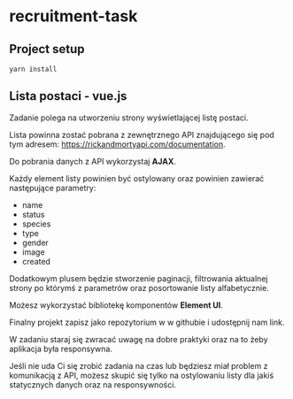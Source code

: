 # recruitment-task

## Project setup
```
yarn install
```
## Lista postaci - vue.js

Zadanie polega na utworzeniu strony wyświetlającej listę postaci.

Lista powinna zostać pobrana z zewnętrznego API znajdującego się pod tym adresem: https://rickandmortyapi.com/documentation.

Do pobrania danych z API wykorzystaj **AJAX**.

Każdy element listy powinien być ostylowany oraz powinien zawierać następujące parametry:
* name
* status
* species
* type
* gender
* image
* created

Dodatkowym plusem będzie stworzenie paginacji, filtrowania aktualnej strony po którymś z parametrów oraz posortowanie listy alfabetycznie.

Możesz wykorzystać bibliotekę komponentów **Element UI**.

Finalny projekt zapisz jako repozytorium w w githubie i udostępnij nam link.

W zadaniu staraj się zwracać uwagę na dobre praktyki oraz na to żeby aplikacja była responsywna.

Jeśli nie uda Ci się zrobić zadania na czas lub będziesz miał problem z komunikacją z API, możesz skupić się tylko na ostylowaniu listy dla jakiś statycznych danych oraz na responsywności.
